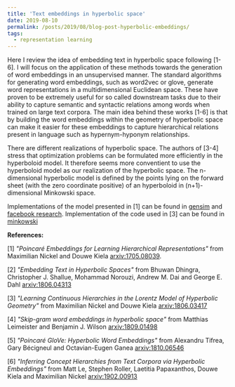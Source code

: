 ```yaml
---
title: 'Text embeddings in hyperbolic space'
date: 2019-08-10
permalink: /posts/2019/08/blog-post-hyperbolic-embeddings/
tags:
  - representation learning
---
```


Here I review the idea of embedding text in hyperbolic space following [1-6].  I will focus on the application of these methods towards the generation of word embeddings in an unsupervised manner.   The standard algorithms for generating word embeddings, such as word2vec or glove, generate word representations in a multidimensional Euclidean space.  These have proven to be extremely useful for so called downstream tasks due to their ability to capture semantic and syntactic relations among words when trained on large text corpora.   The main idea behind these works [1-6] is that by building the word embeddings within the geometry of hyperbolic space can make it easier for these embeddings to capture hierarchical relations present in language such as hypernym-hyponym relationships.


There are different realizations of hyperbolic space.   The authors of [3-4] stress that optimization problems can be formulated more efficiently in the hyperboloid model.  It therefore seems more conventient to use the hyperboloid model as our realization of the hyperbolic space.  The n-dimensional hyperbolic model is defined by the points lying on the forward sheet (with the zero coordinate positive) of an hyperboloid in (n+1)-dimensional Minkowski space.   




Implementations of the model presented in [1] can be found in [gensim](https://radimrehurek.com/gensim/models/poincare.html)
and [facebook research](https://github.com/facebookresearch/poincare-embeddings). Implementation of the code used in [3] can be found in [minkowski](https://github.com/lateral/minkowski)






**References:**

[1] *"Poincaré Embeddings for Learning Hierarchical Representations"* from Maximilian Nickel and Douwe Kiela [arxiv:1705.08039](https://arxiv.org/abs/1705.08039).  

[2] *"Embedding Text in Hyperbolic Spaces"* from Bhuwan Dhingra, Christopher J. Shallue, Mohammad Norouzi, Andrew M. Dai and George E. Dahl [arxiv:1806.04313](https://arxiv.org/abs/1806.04313)

[3] *"Learning Continuous Hierarchies in the Lorentz Model of Hyperbolic Geometry"* from Maximilian Nickel and Douwe Kiela [arxiv:1806.03417](https://arxiv.org/abs/1806.03417)

[4] *"Skip-gram word embeddings in hyperbolic space"* from Matthias Leimeister and Benjamin J. Wilson [arxiv:1809.01498](https://arxiv.org/abs/1809.01498)

[5] *"Poincaré GloVe: Hyperbolic Word Embeddings"* from Alexandru Tifrea, Gary Bécigneul and Octavian-Eugen Ganea [arxiv:1810.06546](https://arxiv.org/abs/1810.06546)

[6] *"Inferring Concept Hierarchies from Text Corpora via Hyperbolic Embeddings"* from Matt Le, Stephen Roller, Laetitia Papaxanthos, Douwe Kiela and Maximilian Nickel [arxiv:1902.00913](https://arxiv.org/abs/1902.00913)
